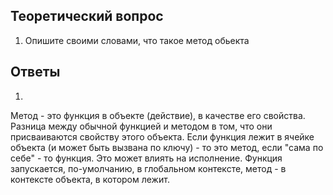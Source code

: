 ## Теоретический вопрос 

1. Опишите своими словами, что такое метод обьекта

## Ответы

1. 
Метод - это функция в объекте (действие), в качестве его свойства. Разница между обычной функцией и методом в том, что они присваиваются свойству этого объекта. Если функция лежит в ячейке объекта (и может быть вызвана по ключу) - то это метод, если "сама по себе" - то функция. Это может влиять на исполнение. Функция запускается, по-умолчанию, в глобальном контексте, метод - в контексте объекта, в котором лежит.